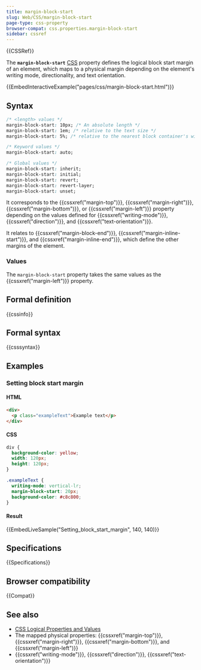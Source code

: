 ```yaml
---
title: margin-block-start
slug: Web/CSS/margin-block-start
page-type: css-property
browser-compat: css.properties.margin-block-start
sidebar: cssref
---
```


{{CSSRef}}

The **`margin-block-start`** [CSS](/en-US/docs/Web/CSS) property defines the logical block start margin of an element, which maps to a physical margin depending on the element's writing mode, directionality, and text orientation.

{{EmbedInteractiveExample("pages/css/margin-block-start.html")}}

## Syntax

```css
/* <length> values */
margin-block-start: 10px; /* An absolute length */
margin-block-start: 1em; /* relative to the text size */
margin-block-start: 5%; /* relative to the nearest block container's width */

/* Keyword values */
margin-block-start: auto;

/* Global values */
margin-block-start: inherit;
margin-block-start: initial;
margin-block-start: revert;
margin-block-start: revert-layer;
margin-block-start: unset;
```

It corresponds to the {{cssxref("margin-top")}}, {{cssxref("margin-right")}}, {{cssxref("margin-bottom")}}, or {{cssxref("margin-left")}} property depending on the values defined for {{cssxref("writing-mode")}}, {{cssxref("direction")}}, and {{cssxref("text-orientation")}}.

It relates to {{cssxref("margin-block-end")}}, {{cssxref("margin-inline-start")}}, and {{cssxref("margin-inline-end")}}, which define the other margins of the element.

### Values

The `margin-block-start` property takes the same values as the {{cssxref("margin-left")}} property.

## Formal definition

{{cssinfo}}

## Formal syntax

{{csssyntax}}

## Examples

### Setting block start margin

#### HTML

```html
<div>
  <p class="exampleText">Example text</p>
</div>
```

#### CSS

```css
div {
  background-color: yellow;
  width: 120px;
  height: 120px;
}

.exampleText {
  writing-mode: vertical-lr;
  margin-block-start: 20px;
  background-color: #c8c800;
}
```

#### Result

{{EmbedLiveSample("Setting_block_start_margin", 140, 140)}}

## Specifications

{{Specifications}}

## Browser compatibility

{{Compat}}

## See also

- [CSS Logical Properties and Values](/en-US/docs/Web/CSS/CSS_logical_properties_and_values)
- The mapped physical properties: {{cssxref("margin-top")}}, {{cssxref("margin-right")}}, {{cssxref("margin-bottom")}}, and {{cssxref("margin-left")}}
- {{cssxref("writing-mode")}}, {{cssxref("direction")}}, {{cssxref("text-orientation")}}
